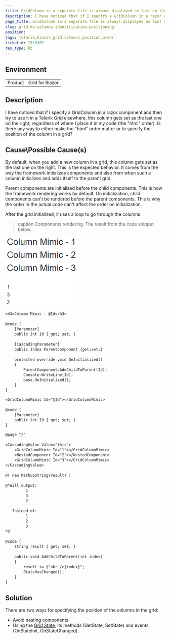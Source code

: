 ```yaml
---
title: GridColumn in a separate file is always displayed as last on the right
description: I have noticed that if I specify a GridColumn in a razor component and then try to use it in a Telerik Grid elsewhere, this column gets set as the last one on the right, regardless of where I place it in my code (the "html" order).
page_title: GridColumn in a separate file is always displayed as last on the right
slug: grid-kb-columns-identification-positioning
position: 
tags: telerik,blazor,grid,columns,position,order
ticketid: 1518367
res_type: kb
---
```


## Environment
<table>
	<tbody>
		<tr>
			<td>Product</td>
			<td>Grid for Blazor</td>
		</tr>
	</tbody>
</table>


## Description
I have noticed that if I specify a GridColumn in a razor component and then try to use it in a Telerik Grid elsewhere, this column gets set as the last one on the right, regardless of where I place it in my code (the "html" order). Is there any way to either make the "html" order matter or to specify the position of the column in a grid?

## Cause\Possible Cause(s)
By default, when you add a new column in a grid, this column gets set as the last one on the right. This is the expected behavior. It comes from the way the framework initializes components and also from when such a column initializes and adds itself to the parent grid.

Parent components are initialized before the child components. This is how the framework rendering works by default. On initialization, child components can't be rendered before the parent components. This is why the order in the actual code can't affect the order on initialization.

After the grid initialized, it uses a loop to go through the columns.

>caption Components rendering. The result from the code snippet below.

![grid columns rendering](images/grid-column-rendering.png)

````GridColumnMimic.razor
<h3>Column Mimic - @Id</h3>

@code {
    [Parameter]
    public int Id { get; set; }

    [CascadingParameter]
    public Index ParentComponent {get;set;}

    protected override void OnInitialized()
    {
        ParentComponent.AddChildToParent(Id);
        Console.WriteLine(Id);
        base.OnInitialized();
    }
}
````

````NestedComponent.razor
<GridColumnMimic Id="@Id"></GridColumnMimic>

@code {
    [Parameter]
    public int Id { get; set; }
}
````

````Index.razor
@page "/"

<CascadingValue Value="this">
    <GridColumnMimic Id="1"></GridColumnMimic>
    <NestedComponent Id="2"></NestedComponent>
    <GridColumnMimic Id="3"></GridColumnMimic>
</CascadingValue>

@( new MarkupString(result) )

@*Will output:
         1
         3
         2

   Instead of:
         1
         2
         3
*@

@code {
    string result { get; set; }

    public void AddChildToParent(int index)
    {
        result += $"<br />{index}";
        StateHasChanged();
    }
}
````

## Solution
There are two ways for specifying the position of the columns in the grid:
* Avoid nesting components
* Using the [Grid State](https://docs.telerik.com/blazor-ui/components/grid/state), its methods (GetState, SetState) and events (OnStateInit, OnStateChanged).